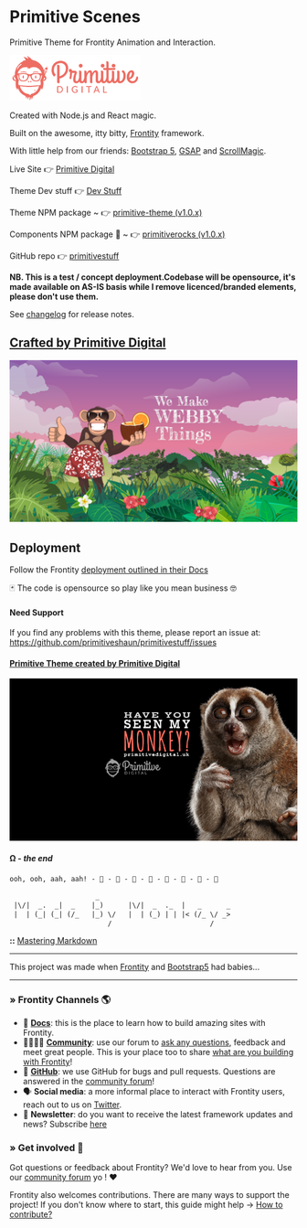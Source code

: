 
# Primitive Scenes
Primitive Theme for Frontity Animation and Interaction.

![](https://raw.githubusercontent.com/primitiveshaun/primitivestuff/master/img/punky.png)

Created with Node.js and React magic. 

Built on the awesome, itty bitty, [Frontity](https://frontity.org/) framework.

With little help from our friends: [Bootstrap 5](https://v5.getbootstrap.com/), [GSAP](https://greensock.com/gsap/) and [ScrollMagic](https://scrollmagic.io/). 

Live Site 👉  [Primitive Digital](https://primitivedigital.uk)

Theme Dev stuff 👉  [Dev Stuff](https://dev.primitivedigital.uk)

Theme NPM package ~  👉  [primitive-theme (v1.0.x)](https://www.npmjs.com/package/primitive-theme)

Components NPM package 🎉  ~  👉  [primitiverocks (v1.0.x)](https://www.npmjs.com/package/primitiverocks)

GitHub repo 👉  [primitivestuff](https://github.com/primitiveshaun/primitivestuff)


**NB. This is a test / concept deployment.Codebase will be opensource, it's made available on AS-IS basis while I remove licenced/branded elements, please don't use them.**


See [changelog](CHANGELOG.md) for release notes.


## [Crafted by Primitive Digital](https://primitivedigital.uk)

![](https://raw.githubusercontent.com/primitiveshaun/primitivestuff/master/img/webby.png)


## Deployment

Follow the Frontity [deployment outlined in their Docs](https://docs.frontity.org/installation-and-deploy)


🃏 The code is opensource so play like you mean business 🤓



#### Need Support

If you find any problems with this theme, please report an issue at:  
https://github.com/primitiveshaun/primitivestuff/issues


#### [Primitive Theme created by Primitive Digital](https://primitivedigital.uk)


![](https://raw.githubusercontent.com/primitiveshaun/primitivestuff/master/img/haveyouseenit.jpg)

#### Ω - *the end*

```     
ooh, ooh, aah, aah! - 🐒 - 🐒 - 🐒 - 🐒 - 🐒 - 🐒 - 🐒 - 🐒 
```     

```                    
                     _                                 
 |\/|  _.  _|  _    |_)      |\/|  _  ._  |   _      _ 
 |  | (_| (_| (/_   |_) \/   |  | (_) | | |< (/_ \/ _> 
                        /                        /     

```
**::** [Mastering Markdown](https://guides.github.com/features/mastering-markdown/)


---

This project was made when [Frontity](https://frontity.org/) and [Bootstrap5](https://v5.getbootstrap.com/) had babies...


---

### » Frontity Channels 🌎

- 📖 **[Docs](https://docs.frontity.org)**: this is the place to learn how to build amazing sites with Frontity.
- 👨‍👩‍👧‍👦 **[Community](https://community.frontity.org/)**: use our forum to [ask any questions](https://community.frontity.org/c/dev-talk-questions), feedback and meet great people. This is your place too to share [what are you building with Frontity](https://community.frontity.org/c/showcases)!
- 🐞 **[GitHub](https://github.com/frontity/frontity)**: we use GitHub for bugs and pull requests. Questions are answered in the [community forum](https://community.frontity.org/)!
- 🗣 **Social media**: a more informal place to interact with Frontity users, reach out to us on [Twitter](https://twitter.com/frontity).
- 💌 **Newsletter**: do you want to receive the latest framework updates and news? Subscribe [here](https://frontity.org/)

### » Get involved 🤗

Got questions or feedback about Frontity? We'd love to hear from you. Use our [community forum](https://community.frontity.org) yo ! ❤️

Frontity also welcomes contributions. There are many ways to support the project! If you don't know where to start, this guide might help → [How to contribute?](https://docs.frontity.org/contributing/how-to-contribute)
